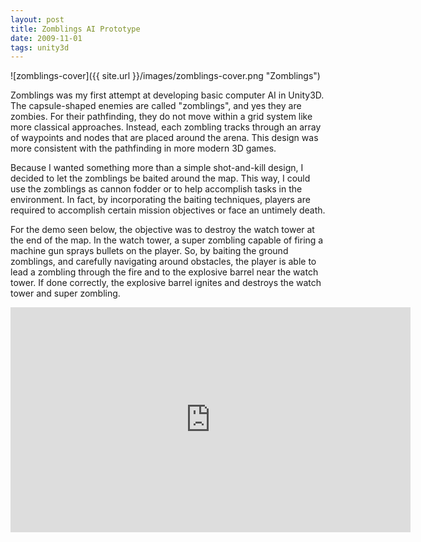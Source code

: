```yaml
---
layout: post
title: Zomblings AI Prototype
date: 2009-11-01 
tags: unity3d
---
```


![zomblings-cover]({{ site.url }}/images/zomblings-cover.png "Zomblings")

Zomblings was my first attempt at developing basic computer AI in Unity3D. The capsule-shaped enemies are called "zomblings", and yes they are zombies. For their pathfinding, they do not move within a grid system like more classical approaches. Instead, each zombling tracks through an array of waypoints and nodes that are placed around the arena. This design was more consistent with the pathfinding in more modern 3D games.

Because I wanted something more than a simple shot-and-kill design, I decided to let the zomblings be baited around the map. This way, I could use the zomblings as cannon fodder or to help accomplish tasks in the environment. In fact, by incorporating the baiting techniques, players are required to accomplish certain mission objectives or face an untimely death.

For the demo seen below, the objective was to destroy the watch tower at the end of the map. In the watch tower, a super zombling capable of firing a machine gun sprays bullets on the player. So, by baiting the ground zomblings, and carefully navigating around obstacles, the player is able to lead a zombling through the fire and to the explosive barrel near the watch tower. If done correctly, the explosive barrel ignites and destroys the watch tower and super zombling.

<div class="video-wrapper">
	<iframe width="640" height="360" src="https://www.youtube.com/embed/SYf1E3mg3KU" frameborder="0" allowfullscreen></iframe>
</div>
